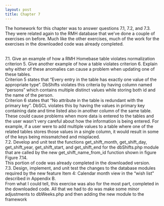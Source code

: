 ```yaml
---
layout: post
title: Chapter 7
---
```

The homework for this chapter was to answer questions 7.1, 7.2, and 7.3. They were related again to the RMH database that we've done a couple of exercises on before. Much like the other exercises, much of the work for the exercises in the downloaded code was already completed.

<br>
7.1. Give an example of how a RMH Homebase table violates normalization criterion 5. Give another example of how a table violates criterion 6. Explain why either of these anomalies can cause a problem when updating one of these tables.
<br>
Criterion 5 states that “Every entry in the table has exactly one value of the appropriate type”. DbShifts violates this criteria by having column named “persons” which contains multiple distinct values while storing both id and the name of the person.
<br>
Criterion 6 states that “No attribute in the table is redundant with the primary key”. DbSCL violates this by having the values in primary key containing date and time listed also in another column of the same table.
<br>
These could cause problems when more data is entered to the tables and the user wasn't very careful about how the information is being entered. For example, if a user were to add multiple values to a table where one of the related tables stores those values in a single column, it would result in some of the keys being missmatched and misplaced.

<br>
7.2. Develop and unit test the functions get_shift_month, get_shift_day, get_shift_year, get_shift_start, and get_shift_end for the dbShifts.php module that are called by the new get_shift_name_from_id function shown in figure Figure 7.14.
<br>
This portion of code was already completed in the downloaded version.
 
<br>
7.3. Design, implement, and unit test the changes to the database modules required by the new feature Item 4: Calendar month view in the “wish list” described in Appendix B.
<br>
From what I could tell, this exercise was also for the most part, completed in the downloaded code. All that we had to do was make some minor adjustments to dbWeeks.php and then adding the new module to the framework